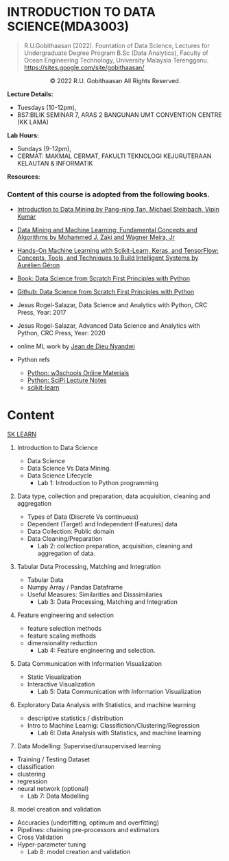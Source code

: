 # INTRODUCTION TO DATA SCIENCE(MDA3003)


>R.U.Gobithaasan (2022). Fountation of Data Science, Lectures for Undergraduate Degree Program B.Sc (Data Analytics), Faculty of Ocean Engineering Technology, University Malaysia Terengganu.
https://sites.google.com/site/gobithaasan/


<p align="center">
     © 2022 R.U. Gobithaasan All Rights Reserved.

</p>

**Lecture Details:**
- Tuesdays (10-12pm), 
- BS7:BILIK SEMINAR 7, ARAS 2 BANGUNAN UMT CONVENTION CENTRE (KK LAMA)

**Lab Hours:**
- Sundays (9-12pm), 
- CERMAT: MAKMAL CERMAT, FAKULTI TEKNOLOGI KEJURUTERAAN KELAUTAN & INFORMATIK



**Resources:** 
### Content of this course is adopted from the following books.
  - [Introduction to Data Mining by Pang-ning Tan, Michael Steinbach, Vipin Kumar](https://www-users.cse.umn.edu/~kumar001/dmbook/index.php)
  - [Data Mining and Machine Learning: Fundamental Concepts and Algorithms by
Mohammed J. Zaki and Wagner Meira, Jr](https://dataminingbook.info/)

 - [Hands-On Machine Learning with Scikit-Learn, Keras, and TensorFlow: Concepts, Tools, and Techniques to Build Intelligent Systems by Aurélien Géron](https://github.com/ageron/handson-ml2)

  - [Book: Data Science from Scratch First Principles with Python](https://www.oreilly.com/library/view/data-science-from/9781492041122/)
  - [Github: Data Science from Scratch First Principles with Python](https://github.com/joelgrus/data-science-from-scratch)
  - Jesus Rogel-Salazar, Data Science and Analytics with Python, CRC Press, Year: 2017
  - Jesus Rogel-Salazar, Advanced Data Science and Analytics with Python, CRC Press, Year: 2020
  - online ML work by [Jean de Dieu Nyandwi](https://nyandwi.com/machine_learning_complete/)
  



- Python refs  
  - [Python: w3schools Online Materials](https://www.w3schools.com/python/)
  -  [Python: SciPi Lecture Notes](http://scipy-lectures.org/)
  - [scikit-learn](https://scikit-learn.org/stable/user_guide.html)
  
 
 # Content
 [SK LEARN](https://scikit-learn.org/stable/user_guide.html) 

1. Introduction to Data Science
    - Data Science
    - Data Science Vs Data Mining.
    - Data Science Lifecycle
      - Lab 1: Introduction to Python programming

2. Data type, collection and preparation; data acquisition, cleaning and aggregation
    - Types of Data (Discrete Vs continuous) 
    - Dependent (Target) and Independent (Features) data
    - Data Collection: Public domain
    - Data Cleaning/Preparation
      -  Lab 2: collection preparation, acquisition, cleaning and aggregation of data.

3. Tabular Data Processing, Matching and Integration						

    - Tabular Data
    - Numpy Array / Pandas Dataframe
    - Useful Measures: Similarities and Disssimilaries
      - Lab 3: Data Processing, Matching and Integration

4. Feature engineering and selection						

    - feature selection methods
    - feature scaling methods
    - dimensionality reduction
      - Lab 4: Feature engineering and selection.

  
5. Data Communication with Information Visualization						
    - Static Visualization
    - Interactive Visualization
      - Lab 5: Data Communication with Information Visualization

6. Exploratory Data Analysis with Statistics, and machine learning

    - descriptive statistics / distribution
    - Intro to Machine Learnig: Classifiction/Clustering/Regression
      - Lab 6: Data Analysis with Statistics, and machine learning


7. Data Modelling: Supervised/unsupervised learning				
  - Training / Testing Dataset
  - classification
  - clustering
  - regression
  - neural network (optional)
      - Lab 7: Data Modelling


8. model creation and validation						

  - Accuracies (underfitting, optimum and overfitting)
  - Pipelines: chaining pre-processors and estimators
  - Cross Validation
  - Hyper-parameter tuning
    - Lab 8: model creation and validation

